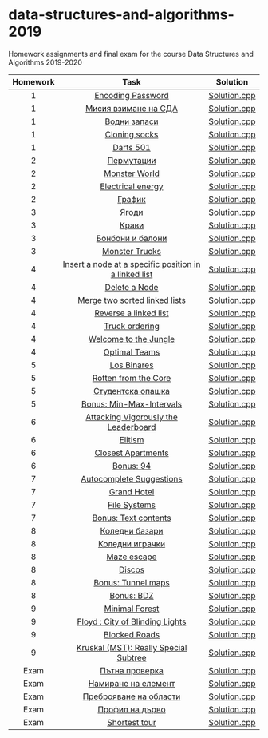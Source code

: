 # data-structures-and-algorithms-2019
Homework assignments and final exam for the course Data Structures and Algorithms 2019-2020

Homework|Task|Solution
:-:|:-:|:-:
1|[Encoding Password](https://www.hackerrank.com/contests/practice-1-sda/challenges/encoding-password)|[Solution.cpp](https://github.com/kirilrusev00/fmi-data-structures-and-algorithms/blob/master/homeworks/1/1/main.cpp)
1|[Мисия взимане на СДА](https://www.hackerrank.com/contests/practice-1-sda/challenges/mission-sda)|[Solution.cpp](https://github.com/kirilrusev00/fmi-data-structures-and-algorithms/blob/master/homeworks/1/2/main.cpp)
1|[Водни запаси](https://www.hackerrank.com/contests/practice-1-sda/challenges/challenge-2196)|[Solution.cpp](https://github.com/kirilrusev00/fmi-data-structures-and-algorithms/blob/master/homeworks/1/3/main.cpp)
1|[Cloning socks](https://www.hackerrank.com/contests/practice-1-sda/challenges/cloning-socks)|[Solution.cpp](https://github.com/kirilrusev00/fmi-data-structures-and-algorithms/blob/master/homeworks/1/4/main.cpp)
1|[Darts 501](https://www.hackerrank.com/contests/practice-1-sda/challenges/darts-501)|[Solution.cpp](https://github.com/kirilrusev00/fmi-data-structures-and-algorithms/blob/master/homeworks/1/5/main.cpp)
2|[Пермутации](https://www.hackerrank.com/contests/practice-2-sda/challenges/challenge-2198)|[Solution.cpp](https://github.com/kirilrusev00/fmi-data-structures-and-algorithms/blob/master/homeworks/2/1/main.cpp)
2|[Monster World](https://www.hackerrank.com/contests/practice-2-sda/challenges/monster-world)|[Solution.cpp](https://github.com/kirilrusev00/fmi-data-structures-and-algorithms/blob/master/homeworks/2/2/main.cpp)
2|[Electrical energy](https://www.hackerrank.com/contests/practice-2-sda/challenges/electrical-energy)|[Solution.cpp](https://github.com/kirilrusev00/fmi-data-structures-and-algorithms/blob/master/homeworks/2/3/main.cpp)
2|[График](https://www.hackerrank.com/contests/practice-2-sda/challenges/schedule-sda)|[Solution.cpp](https://github.com/kirilrusev00/fmi-data-structures-and-algorithms/blob/master/homeworks/2/4/main.cpp)
3|[Ягоди](https://www.hackerrank.com/contests/practice-3-sda/challenges/strawberries-sda)|[Solution.cpp](https://github.com/kirilrusev00/fmi-data-structures-and-algorithms/blob/master/homeworks/3/1/main.cpp)
3|[Крави](https://www.hackerrank.com/contests/practice-3-sda/challenges/cows-sda)|[Solution.cpp](https://github.com/kirilrusev00/fmi-data-structures-and-algorithms/blob/master/homeworks/3/2/main.cpp)
3|[Бонбони и балони](https://www.hackerrank.com/contests/practice-3-sda/challenges/balloons-and-candy)|[Solution.cpp](https://github.com/kirilrusev00/fmi-data-structures-and-algorithms/blob/master/homeworks/3/3/main.cpp)
3|[Monster Trucks](https://www.hackerrank.com/contests/practice-3-sda/challenges/monster-trucks)|[Solution.cpp](https://github.com/kirilrusev00/fmi-data-structures-and-algorithms/blob/master/homeworks/3/4/main.cpp)
4|[Insert a node at a specific position in a linked list](https://www.hackerrank.com/contests/practice-4-sda/challenges/insert-a-node-at-a-specific-position-in-a-linked-list)|[Solution.cpp](https://github.com/kirilrusev00/fmi-data-structures-and-algorithms/blob/master/homeworks/4/1.cpp)
4|[Delete a Node](https://www.hackerrank.com/contests/practice-4-sda/challenges/delete-a-node-from-a-linked-list)|[Solution.cpp](https://github.com/kirilrusev00/fmi-data-structures-and-algorithms/blob/master/homeworks/4/2.cpp)
4|[Merge two sorted linked lists](https://www.hackerrank.com/contests/practice-4-sda/challenges/merge-two-sorted-linked-lists)|[Solution.cpp](https://github.com/kirilrusev00/fmi-data-structures-and-algorithms/blob/master/homeworks/4/3.cpp)
4|[Reverse a linked list](https://www.hackerrank.com/contests/practice-4-sda/challenges/reverse-a-linked-list)|[Solution.cpp](https://github.com/kirilrusev00/fmi-data-structures-and-algorithms/blob/master/homeworks/4/4.cpp)
4|[Truck ordering](https://www.hackerrank.com/contests/practice-4-sda/challenges/truck-ordering)|[Solution.cpp](https://github.com/kirilrusev00/fmi-data-structures-and-algorithms/blob/master/homeworks/4/5.cpp)
4|[Welcome to the Jungle](https://www.hackerrank.com/contests/practice-4-sda/challenges/welcome-to-the-jungle)|[Solution.cpp](https://github.com/kirilrusev00/fmi-data-structures-and-algorithms/blob/master/homeworks/4/6.cpp)
4|[Optimal Teams](https://www.hackerrank.com/contests/practice-4-sda/challenges/optimal-teams)|[Solution.cpp](https://github.com/kirilrusev00/fmi-data-structures-and-algorithms/blob/master/homeworks/4/7.cpp)
5|[Los Binares](https://www.hackerrank.com/contests/practice-5-sda/challenges/los-binares)|[Solution.cpp](https://github.com/kirilrusev00/fmi-data-structures-and-algorithms/blob/master/homeworks/5/1.cpp)
5|[Rotten from the Core](https://www.hackerrank.com/contests/practice-5-sda/challenges/rotten-from-the-core)|[Solution.cpp](https://github.com/kirilrusev00/fmi-data-structures-and-algorithms/blob/master/homeworks/5/2.cpp)
5|[Студентска опашка](https://www.hackerrank.com/contests/practice-5-sda/challenges/challenge-2231)|[Solution.cpp](https://github.com/kirilrusev00/fmi-data-structures-and-algorithms/blob/master/homeworks/5/3.cpp)
5|[Bonus: Min-Max-Intervals](https://www.hackerrank.com/contests/practice-5-sda/challenges/min-max-intervals)|[Solution.cpp](https://github.com/kirilrusev00/fmi-data-structures-and-algorithms/blob/master/homeworks/5/4.cpp)
6|[Attacking Vigorously the Leaderboard](https://www.hackerrank.com/contests/practice-6-sda/challenges/attacking-vigorously-the-leaderboard)|[Solution.cpp](https://github.com/kirilrusev00/fmi-data-structures-and-algorithms/blob/master/homeworks/6/1.cpp)
6|[Elitism](https://www.hackerrank.com/contests/practice-6-sda/challenges/elitism)|[Solution.cpp](https://github.com/kirilrusev00/fmi-data-structures-and-algorithms/blob/master/homeworks/6/2.cpp)
6|[Closest Apartments](https://www.hackerrank.com/contests/practice-6-sda/challenges/closest-apartments)|[Solution.cpp](https://github.com/kirilrusev00/fmi-data-structures-and-algorithms/blob/master/homeworks/6/3.cpp)
6|[Bonus: 94](https://www.hackerrank.com/contests/practice-6-sda/challenges/94)|[Solution.cpp](https://github.com/kirilrusev00/fmi-data-structures-and-algorithms/blob/master/homeworks/6/4.cpp)
7|[Autocomplete Suggestions](https://www.hackerrank.com/contests/practice-7-sda/challenges/autocomplete-19-1)|[Solution.cpp](https://github.com/kirilrusev00/fmi-data-structures-and-algorithms/blob/master/homeworks/7/1.cpp)
7|[Grand Hotel](https://www.hackerrank.com/contests/practice-7-sda/challenges/grand-hotel)|[Solution.cpp](https://github.com/kirilrusev00/fmi-data-structures-and-algorithms/blob/master/homeworks/7/2.cpp)
7|[File Systems](https://www.hackerrank.com/contests/practice-7-sda/challenges/file-systems)|[Solution.cpp](https://github.com/kirilrusev00/fmi-data-structures-and-algorithms/blob/master/homeworks/7/3.cpp)
7|[Bonus: Text contents](https://www.hackerrank.com/contests/practice-7-sda/challenges/text-contents)|[Solution.cpp](https://github.com/kirilrusev00/fmi-data-structures-and-algorithms/blob/master/homeworks/7/4.cpp)
8|[Коледни базари](https://www.hackerrank.com/contests/practice-8-sda/challenges/challenge-2303)|[Solution.cpp](https://github.com/kirilrusev00/fmi-data-structures-and-algorithms/blob/master/homeworks/8/1.cpp)
8|[Коледни играчки](https://www.hackerrank.com/contests/practice-8-sda/challenges/christmas-decoration)|[Solution.cpp](https://github.com/kirilrusev00/fmi-data-structures-and-algorithms/blob/master/homeworks/8/2.cpp)
8|[Maze escape](https://www.hackerrank.com/contests/practice-8-sda/challenges/maze-9)|[Solution.cpp](https://github.com/kirilrusev00/fmi-data-structures-and-algorithms/blob/master/homeworks/8/3.cpp)
8|[Discos](https://www.hackerrank.com/contests/practice-8-sda/challenges/discos)|[Solution.cpp](https://github.com/kirilrusev00/fmi-data-structures-and-algorithms/blob/master/homeworks/8/4.cpp)
8|[Bonus: Tunnel maps](https://www.hackerrank.com/contests/practice-8-sda/challenges/tunnel-maps)|[Solution.cpp](https://github.com/kirilrusev00/fmi-data-structures-and-algorithms/blob/master/homeworks/8/5.cpp)
8|[Bonus: BDZ](https://www.hackerrank.com/contests/practice-8-sda/challenges/bdz)|[Solution.cpp](https://github.com/kirilrusev00/fmi-data-structures-and-algorithms/blob/master/homeworks/8/6.cpp)
9|[Minimal Forest](https://www.hackerrank.com/contests/practice-9-sda/challenges/forest-1)|[Solution.cpp](https://github.com/kirilrusev00/fmi-data-structures-and-algorithms/blob/master/homeworks/9/1.cpp)
9|[Floyd : City of Blinding Lights](https://www.hackerrank.com/contests/practice-9-sda/challenges/floyd-city-of-blinding-lights)|[Solution.cpp](https://github.com/kirilrusev00/fmi-data-structures-and-algorithms/blob/master/homeworks/9/2.cpp)
9|[Blocked Roads](https://www.hackerrank.com/contests/practice-9-sda/challenges/roads-5)|[Solution.cpp](https://github.com/kirilrusev00/fmi-data-structures-and-algorithms/blob/master/homeworks/9/3.cpp)
9|[Kruskal (MST): Really Special Subtree](https://www.hackerrank.com/contests/practice-9-sda/challenges/kruskalmstrsub)|[Solution.cpp](https://github.com/kirilrusev00/fmi-data-structures-and-algorithms/blob/master/homeworks/9/4.cpp)
Exam|[Пътна проверка](https://www.hackerrank.com/contests/sda-2019-2020-exam-2e3nr4rr/challenges/challenge-2353)|[Solution.cpp](https://github.com/kirilrusev00/fmi-data-structures-and-algorithms/blob/master/final-exam/1/main.cpp)
Exam|[Намиране на елемент](https://www.hackerrank.com/contests/sda-2019-2020-exam-2e3nr4rr/challenges/find-element-sda)|[Solution.cpp](https://github.com/kirilrusev00/fmi-data-structures-and-algorithms/blob/master/final-exam/2/main.cpp)
Exam|[Преброяване на области](https://www.hackerrank.com/contests/sda-2019-2020-exam-2e3nr4rr/challenges/challenge-2351)|[Solution.cpp](https://github.com/kirilrusev00/fmi-data-structures-and-algorithms/blob/master/final-exam/3/main.cpp)
Exam|[Профил на дърво](https://www.hackerrank.com/contests/sda-2019-2020-exam-2e3nr4rr/challenges/challenge-2352)|[Solution.cpp](https://github.com/kirilrusev00/fmi-data-structures-and-algorithms/blob/master/final-exam/4/main.cpp)
Exam|[Shortest tour](https://www.hackerrank.com/contests/sda-2019-2020-exam-2e3nr4rr/challenges/shortest-tour)|[Solution.cpp](https://github.com/kirilrusev00/fmi-data-structures-and-algorithms/blob/master/final-exam/5/main.cpp)
